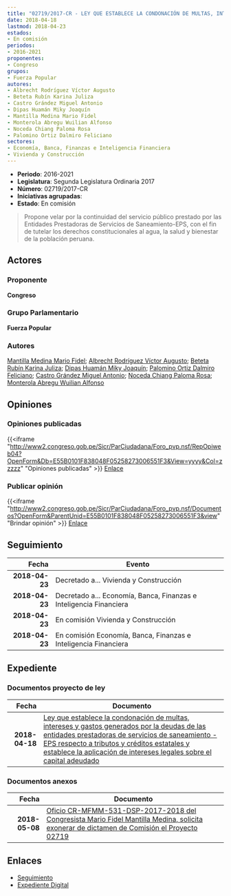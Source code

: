 ```yaml
---
title: "02719/2017-CR - LEY QUE ESTABLECE LA CONDONACIÓN DE MULTAS, INTERESES Y GASTOS GENERADOS POR LAS DEUDAS DE LAS ENTIDADES PRESTADORAS DE SERVICIOS DE SANEAMIENTO-EPS, RESPECTO A TRIBUTOS Y CRÉDITOS ESTATALES Y ESTABLECE LA APLICACIÓN DE INTERESES LEGALES SOBRE EL CAPITAL ADEUDADO"
date: 2018-04-18
lastmod: 2018-04-23
estados:
- En comisión
periodos:
- 2016-2021
proponentes:
- Congreso
grupos:
- Fuerza Popular
autores:
- Albrecht Rodríguez Víctor Augusto
- Beteta Rubín Karina Juliza
- Castro Grández Miguel Antonio
- Dipas Huamán Miky Joaquín
- Mantilla Medina Mario Fidel
- Monterola Abregu Wuilian Alfonso
- Noceda Chiang Paloma Rosa
- Palomino Ortiz Dalmiro Feliciano
sectores:
- Economía, Banca, Finanzas e Inteligencia Financiera
- Vivienda y Construcción
---
```

- **Periodo**: 2016-2021
- **Legislatura**: Segunda Legislatura Ordinaria 2017
- **Número**: 02719/2017-CR
- **Iniciativas agrupadas**: 
- **Estado**: En comisión

> Propone velar por la continuidad del servicio público prestado por las Entidades Prestadoras de Servicios de Saneamiento-EPS, con el fin de tutelar los derechos constitucionales al agua, la salud y bienestar de la población peruana.


## Actores

### Proponente

**Congreso**

### Grupo Parlamentario

**Fuerza Popular**

### Autores

[Mantilla Medina Mario Fidel](mailto:mailto:mmantilla@congreso.gob.pe); [Albrecht Rodríguez Víctor Augusto](mailto:mailto:valbrecht@congreso.gob.pe); [Beteta Rubín Karina Juliza](mailto:mailto:kbeteta@congreso.gob.pe); [Dipas Huamán Miky Joaquín](mailto:mailto:mdipas@congreso.gob.pe); [Palomino Ortiz Dalmiro Feliciano](mailto:mailto:dfpalomino@congreso.gob.pe); [Castro Grández Miguel Antonio](mailto:mailto:macastro@congreso.gob.pe); [Noceda Chiang Paloma Rosa](mailto:mailto:pnoceda@congreso.gob.pe); [Monterola Abregu Wuilian Alfonso](mailto:mailto:wmonterola@congreso.gob.pe)

## Opiniones

### Opiniones publicadas

{{<iframe "http://www2.congreso.gob.pe/Sicr/ParCiudadana/Foro_pvp.nsf/RepOpiweb04?OpenForm&Db=E55B0101F838048F05258273006551F3&View=yyyy&Col=zzzzz" "Opiniones publicadas" >}}
[Enlace](http://www2.congreso.gob.pe/Sicr/ParCiudadana/Foro_pvp.nsf/RepOpiweb04?OpenForm&Db=E55B0101F838048F05258273006551F3&View=yyyy&Col=zzzzz)

### Publicar opinión

{{<iframe "http://www2.congreso.gob.pe/Sicr/ParCiudadana/Foro_pvp.nsf/Documentos?OpenForm&ParentUnid=E55B0101F838048F05258273006551F3&view" "Brindar opinión" >}}
[Enlace](http://www2.congreso.gob.pe/Sicr/ParCiudadana/Foro_pvp.nsf/Documentos?OpenForm&ParentUnid=E55B0101F838048F05258273006551F3&view)


## Seguimiento

| Fecha | Evento |
|------:|--------|
| **2018-04-23** | Decretado a... Vivienda y Construcción |
| **2018-04-23** | Decretado a... Economía, Banca, Finanzas e Inteligencia Financiera |
| **2018-04-23** | En comisión Vivienda y Construcción |
| **2018-04-23** | En comisión Economía, Banca, Finanzas e Inteligencia Financiera |

## Expediente

### Documentos proyecto de ley

| Fecha | Documento |
|------:|-----------|
| **2018-04-18** | [Ley que establece la condonación de multas, intereses y gastos generados por la deudas de las entidades prestadoras de servicios de saneamiento - EPS respecto a tributos y créditos estatales y establece la aplicación de intereses legales sobre el capital adeudado](http://www.leyes.congreso.gob.pe/Documentos/2016_2021/Proyectos_de_Ley_y_de_Resoluciones_Legislativas/PL0271920180418..pdf) |

### Documentos anexos

| Fecha | Documento |
|------:|-----------|
| **2018-05-08** | [Oficio CR-MFMM-531-DSP-2017-2018 del Congresista Mario Fidel Mantilla Medina, solicita exonerar de dictamen de Comisión el Proyecto 02719](http://www.leyes.congreso.gob.pe/Documentos/2016_2021/Oficios/Congresistas/OFICIO-CR-MFMM-531-DSP-2017-2018.pdf) |

## Enlaces

- [Seguimiento](http://www2.congreso.gob.pe/Sicr/TraDocEstProc/CLProLey2016.nsf/f7fff46988ca05b1052578e100829cc7/a609b8bd3afa4c630525827300769055?OpenDocument)
- [Expediente Digital](http://www2.congreso.gob.pe/Sicr/TraDocEstProc/Expvirt_2011.nsf/visbusqptramdoc1621/02719?opendocument)

